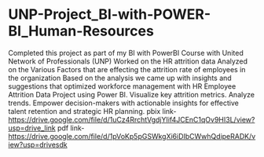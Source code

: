 # UNP-Project_BI-with-POWER-BI_Human-Resources
Completed this project as part of my BI with PowerBI Course with United Network of Professionals (UNP)
Worked on the HR attrition data 
Analyzed on the Various Factors that are effecting the attrition rate of employees in the organization
Based on  the analysis we came up with insights and suggestions that optimized workforce management with HR Employee Attrition Data Project using Power BI.
 Visualize key attrition metrics.
 Analyze trends. 
Empower decision-makers with actionable insights for effective talent retention and strategic HR planning.
pbix link-https://drive.google.com/file/d/1uCz4RrchtVgdjYIif4JCEnC1qOv9HI3L/view?usp=drive_link
pdf link-https://drive.google.com/file/d/1pVoKp5pGSWkgXi6iDIbCWwhQdipeRADK/view?usp=drivesdk
